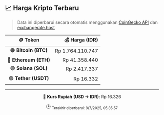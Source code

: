 

<!-- HARGA_KRIPTO -->
## 📈 Harga Kripto Terbaru

> Data ini diperbarui secara otomatis menggunakan [CoinGecko API](https://www.coingecko.com/) dan [exchangerate.host](https://exchangerate.host/)

<div align="center">

| 🪙 Token | 💰 Harga (IDR) |
|:------:|---------------:|
| 🟠 **Bitcoin (BTC)**   | Rp 1.764.110.747 |
| 🔵 **Ethereum (ETH)**  | Rp 41.358.440 |
| 🟣 **Solana (SOL)**    | Rp 2.417.337 |
| 🟢 **Tether (USDT)**   | Rp 16.332 |

---

💱 **Kurs Rupiah (USD → IDR)**: Rp 16.326

🕒 <sub>Terakhir diperbarui: 8/7/2025, 05.35.57</sub>

</div>
<!-- /HARGA_KRIPTO -->